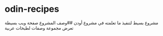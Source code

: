 # odin-recipes
مشروع بسيط لتنفيذ ما تعلمته في مشروع أودن
##وصف المشروع
صفحة ويب بسيطة تعرض مجموعة وصفات لطبخات عربية
